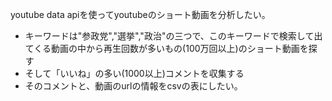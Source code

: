 youtube data apiを使ってyoutubeのショート動画を分析したい。

- キーワードは"参政党","選挙","政治"の三つで、このキーワードで検索して出てくる動画の中から再生回数が多いもの(100万回以上)のショート動画を探す
- そして「いいね」の多い(1000以上)コメントを収集する
- そのコメントと、動画のurlの情報をcsvの表にしたい。
